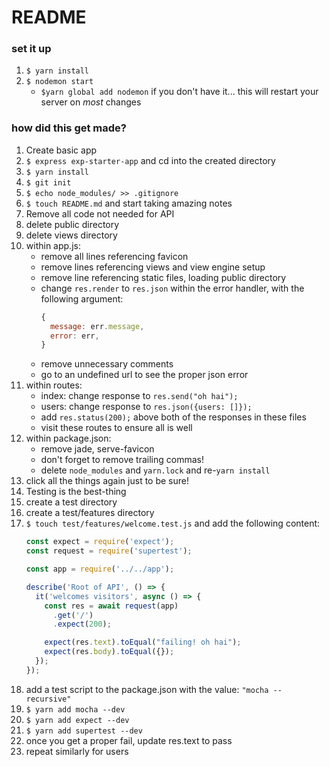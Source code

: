# README

### set it up

1. `$ yarn install`
1. `$ nodemon start`
    * `$yarn global add nodemon` if you don't have it... this will restart your server on *most* changes

### how did this get made?

1. Create basic app
  1. `$ express exp-starter-app` and cd into the created directory
  1. `$ yarn install`
  1. `$ git init`
  1. `$ echo node_modules/ >> .gitignore`
  1. `$ touch README.md` and start taking amazing notes
1. Remove all code not needed for API
  1. delete public directory
  1. delete views directory
  1. within app.js:
      * remove all lines referencing favicon
      * remove lines referencing views and view engine setup
      * remove line referencing static files, loading public directory
      * change `res.render` to `res.json` within the error handler, with the following argument:
          ```js
          {
            message: err.message,
            error: err,
          }
          ```
      * remove unnecessary comments
      * go to an undefined url to see the proper json error
  1. within routes:
      * index: change response to `res.send("oh hai");`
      * users: change response to `res.json({users: []});`
      * add `res.status(200);` above both of the responses in these files
      * visit these routes to ensure all is well
  1. within package.json:
      * remove jade, serve-favicon
      * don't forget to remove trailing commas!
      * delete `node_modules` and `yarn.lock` and re-`yarn install`
  1. click all the things again just to be sure!
1. Testing is the best-thing
  1. create a test directory
  1. create a test/features directory
  1. `$ touch test/features/welcome.test.js` and add the following content:
      ```js
      const expect = require('expect');
      const request = require('supertest');

      const app = require('../../app');

      describe('Root of API', () => {
        it('welcomes visitors', async () => {
          const res = await request(app)
            .get('/')
            .expect(200);

          expect(res.text).toEqual("failing! oh hai");
          expect(res.body).toEqual({});
        });
      });
      ```
  1. add a test script to the package.json with the value: `"mocha --recursive"`
  1. `$ yarn add mocha --dev`
  1. `$ yarn add expect --dev`
  1. `$ yarn add supertest --dev`
  1. once you get a proper fail, update res.text to pass
  1. repeat similarly for users
